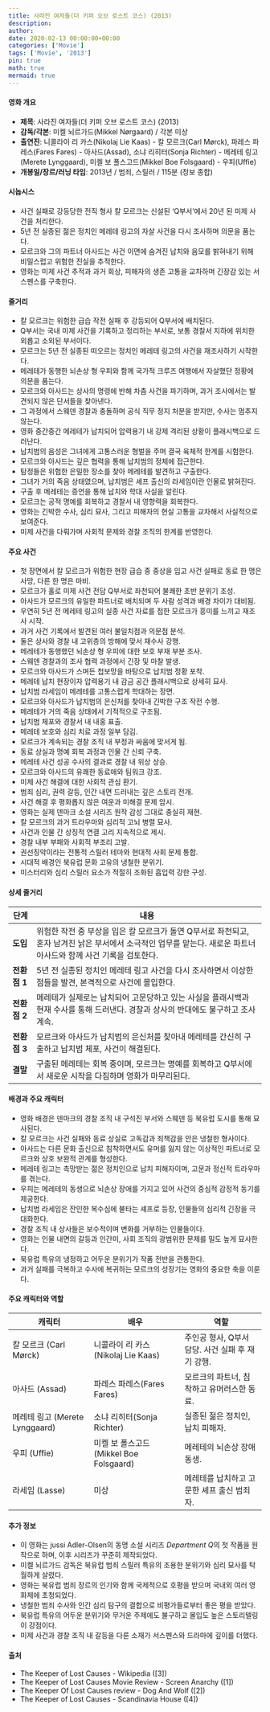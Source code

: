 ```yaml
---
title: 사라진 여자들(더 키퍼 오브 로스트 코스) (2013)
description: 
author: 
date: 2020-02-13 00:00:00+00:00
categories: ['Movie']
tags: ['Movie', '2013']
pin: true
math: true
mermaid: true
---
```

#### 영화 개요

- **제목**: 사라진 여자들(더 키퍼 오브 로스트 코스) (2013)  
- **감독/각본**: 미켈 뇌르가드(Mikkel Nørgaard) / 각본 미상  
- **출연진**: 니콜라이 리 카스(Nikolaj Lie Kaas) - 칼 모르크(Carl Mørck), 파레스 파레스(Fares Fares) - 아사드(Assad), 소냐 리히터(Sonja Richter) - 메레테 링고(Merete Lynggaard), 미켈 보 폴스고드(Mikkel Boe Folsgaard) - 우피(Uffie)  
- **개봉일/장르/러닝 타임**: 2013년 / 범죄, 스릴러 / 115분 (정보 종합)  

#### 시놉시스

- 사건 실패로 강등당한 전직 형사 칼 모르크는 신설된 ‘Q부서’에서 20년 된 미제 사건을 처리한다.  
- 5년 전 실종된 젊은 정치인 메레테 링고의 자살 사건을 다시 조사하며 의문을 품는다.  
- 모르크와 그의 파트너 아사드는 사건 이면에 숨겨진 납치와 음모를 밝혀내기 위해 비밀스럽고 위험한 진실을 추적한다.  
- 영화는 미제 사건 추적과 과거 회상, 피해자의 생존 고통을 교차하며 긴장감 있는 서스펜스를 구축한다.  

#### 줄거리

- 칼 모르크는 위험한 급습 작전 실패 후 강등되어 Q부서에 배치된다.  
- Q부서는 국내 미제 사건을 기록하고 정리하는 부서로, 보통 경찰서 지하에 위치한 외롭고 소외된 부서이다.  
- 모르크는 5년 전 실종된 떠오르는 정치인 메레테 링고의 사건을 재조사하기 시작한다.  
- 메레테가 동행한 뇌손상 형 우피와 함께 국가적 크루즈 여행에서 자살했단 정황에 의문을 품는다.  
- 모르크와 아사드는 상사의 명령에 반해 차츰 사건을 파기하며, 과거 조사에서는 발견되지 않은 단서들을 찾아낸다.  
- 그 과정에서 스웨덴 경찰과 충돌하며 공식 직무 정지 처분을 받지만, 수사는 멈추지 않는다.  
- 영화 중간중간 메레테가 납치되어 압력용기 내 강제 격리된 상황이 플래시백으로 드러난다.  
- 납치범의 음성은 그녀에게 고통스러운 형벌을 주며 결국 육체적 한계를 시험한다.  
- 모르크와 아사드는 깊은 협력을 통해 납치범의 정체에 접근한다.  
- 탐정들은 위험한 은밀한 장소를 찾아 메레테를 발견하고 구출한다.  
- 그녀가 거의 죽음 상태였으며, 납치범은 셰프 출신의 라세임이란 인물로 밝혀진다.  
- 구출 후 메레테는 증언을 통해 납치와 학대 사실을 알린다.  
- 모르크는 공적 명예를 회복하고 경찰서 내 영향력을 회복한다.  
- 영화는 긴박한 수사, 심리 묘사, 그리고 피해자의 현실 고통을 교차해서 사실적으로 보여준다.  
- 미제 사건을 다뤄가며 사회적 문제와 경찰 조직의 한계를 반영한다.  

#### 주요 사건

- 첫 장면에서 칼 모르크가 위험한 현장 급습 중 중상을 입고 사건 실패로 동료 한 명은 사망, 다른 한 명은 마비.  
- 모르크가 홀로 미제 사건 전담 Q부서로 좌천되어 불쾌한 초반 분위기 조성.  
- 아사드가 모르크의 유일한 파트너로 배치되며 두 사람 성격과 배경 차이가 대비됨.  
- 우연히 5년 전 메레테 링고의 실종 사건 자료를 접한 모르크가 흥미를 느끼고 재조사 시작.  
- 과거 사건 기록에서 발견된 여러 불일치점과 의문점 분석.  
- 둘은 상사와 경찰 내 고위층의 방해에 맞서 재수사 강행.  
- 메레테가 동행했던 뇌손상 형 우피에 대한 보호 부재 부분 조사.  
- 스웨덴 경찰과의 조사 협력 과정에서 긴장 및 마찰 발생.  
- 모르크와 아사드가 스며든 첩보망을 바탕으로 납치범 정황 포착.  
- 메레테 납치 현장이자 압력용기 내 감금 공간 플래시백으로 상세히 묘사.  
- 납치범 라세임이 메레테를 고통스럽게 학대하는 장면.  
- 모르크와 아사드가 납치범의 은신처를 찾아내 긴박한 구조 작전 수행.  
- 메레테가 거의 죽음 상태에서 기적적으로 구조됨.  
- 납치범 체포와 경찰서 내 내홍 표출.  
- 메레테 보호와 심리 치료 과정 일부 담김.  
- 모르크가 계속되는 경찰 조직 내 부정과 싸움에 맞서게 됨.  
- 동료 상실과 명예 회복 과정과 인물 간 신뢰 구축.  
- 메레테 사건 성공 수사의 결과로 경찰 내 위상 상승.  
- 모르크와 아사드의 유쾌한 동료애와 팀워크 강조.  
- 미제 사건 해결에 대한 사회적 관심 환기.  
- 범죄 심리, 권력 갈등, 인간 내면 드러내는 깊은 스토리 전개.  
- 사건 해결 후 평화롭지 않은 여운과 미해결 문제 암시.  
- 영화는 실제 덴마크 소설 시리즈 원작 감성 그대로 충실히 재현.  
- 칼 모르크의 과거 트라우마와 심리적 고뇌 병렬 묘사.  
- 사건과 인물 간 상징적 연결 고리 지속적으로 제시.  
- 경찰 내부 부패와 사회적 부조리 고발.  
- 권선징악이라는 전통적 스릴러 테마와 현대적 사회 문제 통합.  
- 시대적 배경인 북유럽 문화 고유의 냉철한 분위기.  
- 미스터리와 심리 스릴러 요소가 적절히 조화된 흡입력 강한 구성.  

#### 상세 줄거리

| **단계** | **내용** |
|----------|----------|
| **도입** | 위험한 작전 중 부상을 입은 칼 모르크가 돌연 Q부서로 좌천되고, 혼자 남겨진 낡은 부서에서 소극적인 업무를 맡는다. 새로운 파트너 아사드와 함께 사건 기록을 검토한다. |
| **전환점 1** | 5년 전 실종된 정치인 메레테 링고 사건을 다시 조사하면서 이상한 점들을 발견, 본격적으로 사건에 몰입한다. |
| **전환점 2** | 메레테가 실제로는 납치되어 고문당하고 있는 사실을 플래시백과 현재 수사를 통해 드러낸다. 경찰과 상사의 반대에도 불구하고 조사 계속. |
| **전환점 3** | 모르크와 아사드가 납치범의 은신처를 찾아내 메레테를 간신히 구출하고 납치범 체포, 사건이 해결된다. |
| **결말** | 구출된 메레테는 회복 중이며, 모르크는 명예를 회복하고 Q부서에서 새로운 시작을 다짐하며 영화가 마무리된다. |

#### 배경과 주요 캐릭터

- 영화 배경은 덴마크의 경찰 조직 내 구석진 부서와 스웨덴 등 북유럽 도시를 통해 묘사된다.  
- 칼 모르크는 사건 실패와 동료 상실로 고독감과 죄책감을 안은 냉철한 형사이다.  
- 아사드는 다른 문화 출신으로 침착하면서도 유머를 잃지 않는 이상적인 파트너로 모르크와 상호 보완적 관계를 형성한다.  
- 메레테 링고는 촉망받는 젊은 정치인으로 납치 피해자이며, 고문과 정신적 트라우마를 겪는다.  
- 우피는 메레테의 동생으로 뇌손상 장애를 가지고 있어 사건의 중심적 감정적 동기를 제공한다.  
- 납치범 라세임은 잔인한 복수심에 불타는 셰프로 등장, 인물들의 심리적 긴장을 극대화한다.  
- 경찰 조직 내 상사들은 보수적이며 변화를 거부하는 인물들이다.  
- 영화는 인물 내면의 갈등과 인간미, 사회 조직의 광범위한 문제를 밀도 높게 묘사한다.  
- 북유럽 특유의 냉정하고 어두운 분위기가 작품 전반을 관통한다.  
- 과거 실패를 극복하고 수사에 복귀하는 모르크의 성장기는 영화의 중요한 축을 이룬다.  

#### 주요 캐릭터와 역할

| **캐릭터** | **배우** | **역할** |
|------------|----------|----------|
| 칼 모르크 (Carl Mørck) | 니콜라이 리 카스(Nikolaj Lie Kaas) | 주인공 형사, Q부서 담당. 사건 실패 후 재기 강행. |
| 아사드 (Assad) | 파레스 파레스(Fares Fares) | 모르크의 파트너, 침착하고 유머러스한 동료. |
| 메레테 링고 (Merete Lynggaard) | 소냐 리히터(Sonja Richter) | 실종된 젊은 정치인, 납치 피해자. |
| 우피 (Uffie) | 미켈 보 폴스고드(Mikkel Boe Folsgaard) | 메레테의 뇌손상 장애 동생. |
| 라세임 (Lasse) | 미상 | 메레테를 납치하고 고문한 셰프 출신 범죄자. |

#### 추가 정보

- 이 영화는 jussi Adler-Olsen의 동명 소설 시리즈 *Department Q*의 첫 작품을 원작으로 하며, 이후 시리즈가 꾸준히 제작되었다.  
- 미켈 뇌르가드 감독은 북유럽 범죄 스릴러 특유의 조용한 분위기와 심리 묘사를 탁월하게 살렸다.  
- 영화는 북유럽 범죄 장르의 인기와 함께 국제적으로 호평을 받으며 국내외 여러 영화제에 초청되었다.  
- 냉철한 범죄 수사와 인간 심리 탐구의 결합으로 비평가들로부터 좋은 평을 받았다.  
- 북유럽 특유의 어두운 분위기와 무거운 주제에도 불구하고 몰입도 높은 스토리텔링이 강점이다.  
- 미제 사건과 경찰 조직 내 갈등을 다룬 소재가 서스펜스와 드라마에 깊이를 더했다.  

#### 출처

- The Keeper of Lost Causes - Wikipedia ([3])  
- The Keeper of Lost Causes Movie Review - Screen Anarchy ([1])  
- The Keeper Of Lost Causes review - Dog And Wolf ([2])  
- The Keeper of Lost Causes - Scandinavia House ([4])

